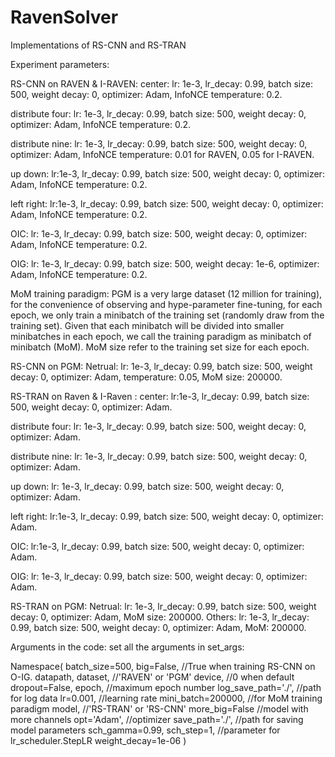 # RavenSolver
Implementations of RS-CNN and RS-TRAN

Experiment parameters:

RS-CNN on RAVEN & I-RAVEN: 
center: lr: 1e-3, lr_decay: 0.99, batch size: 500, weight decay: 0, optimizer: Adam, InfoNCE temperature: 0.2.

distribute four: lr: 1e-3, lr_decay: 0.99, batch size: 500, weight decay: 0, optimizer: Adam, InfoNCE temperature: 0.2.

distribute nine: lr: 1e-3, lr_decay: 0.99, batch size: 500, weight decay: 0, optimizer: Adam, InfoNCE temperature: 0.01 for RAVEN, 0.05 for I-RAVEN.

up down: lr:1e-3, lr_decay: 0.99, batch size: 500, weight decay: 0, optimizer: Adam, InfoNCE temperature: 0.2.

left right: lr:1e-3, lr_decay: 0.99, batch size: 500, weight decay: 0, optimizer: Adam, InfoNCE temperature: 0.2.

OIC: lr: 1e-3, lr_decay: 0.99, batch size: 500, weight decay: 0, optimizer: Adam, InfoNCE temperature: 0.2.

OIG: lr: 1e-3, lr_decay: 0.99,  batch size: 500, weight decay: 1e-6, optimizer: Adam, InfoNCE temperature: 0.2.




MoM training paradigm: PGM is a very large dataset (12 million for training), for the convenience of observing and hype-parameter fine-tuning, for each epoch, 
we only train a minibatch of the training set (randomly draw from the training set). Given that each minibatch will be divided into smaller minibatches in each 
epoch, we call the training paradigm as minibatch of minibatch (MoM). MoM size refer to the training set size for each epoch. 




RS-CNN on PGM:
Netrual: lr: 1e-3, lr_decay: 0.99, batch size: 500, weight decay: 0, optimizer: Adam, temperature: 0.05, MoM size: 200000.



RS-TRAN on Raven & I-Raven :
center: lr:1e-3, lr_decay: 0.99, batch size: 500, weight decay: 0, optimizer: Adam.

distribute four: lr: 1e-3, lr_decay: 0.99, batch size: 500, weight decay: 0, optimizer: Adam.

distribute nine: lr: 1e-3, lr_decay: 0.99, batch size: 500, weight decay: 0, optimizer: Adam.

up down: lr: 1e-3, lr_decay: 0.99, batch size: 500, weight decay: 0, optimizer: Adam.  

left right: lr:1e-3, lr_decay: 0.99, batch size: 500, weight decay: 0, optimizer: Adam.

OIC: lr:1e-3, lr_decay: 0.99, batch size: 500, weight decay: 0, optimizer: Adam.

OIG: lr: 1e-3, lr_decay: 0.99, batch size: 500, weight decay: 0, optimizer: Adam.
 




RS-TRAN on PGM:
Netrual: lr: 1e-3, lr_decay: 0.99, batch size: 500, weight decay: 0, optimizer: Adam, MoM size: 200000.
Others: lr: 1e-3, lr_decay: 0.99, batch size: 500, weight decay: 0, optimizer: Adam, MoM: 200000.




Arguments in the code: 
set all the arguments in set_args:

Namespace(
batch_size=500,
big=False, //True when training RS-CNN on O-IG.
datapath,
dataset, //'RAVEN' or 'PGM'
device, //0 when default
dropout=False,
epoch, //maximum epoch number
log_save_path='./', //path for log data
lr=0.001, //learning rate
mini_batch=200000, //for MoM training paradigm
model, //'RS-TRAN' or 'RS-CNN'
more_big=False //model with more channels
opt='Adam', //optimizer
save_path='./', //path for saving model parameters
sch_gamma=0.99, sch_step=1, //parameter for lr_scheduler.StepLR
weight_decay=1e-06 
)
